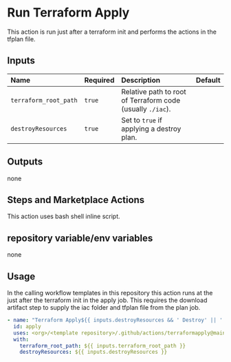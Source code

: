 # Run Terraform Apply

This action is run just after a terraform init and performs the actions in the tfplan file.

## Inputs

| Name                  | Required | Description                                                      | Default |
| :-------------------- | :------- | :--------------------------------------------------------------- | :------ |
| `terraform_root_path` | `true`   | Relative path to root of Terraform code (usually `./iac`).       |         |
| `destroyResources`    | `true`   | Set to `true` if applying a destroy plan.                        |         |

## Outputs

none

## Steps and Marketplace Actions

This action uses bash shell inline script.

## repository variable/env variables

none

## Usage

In the calling workflow templates in this repository this action runs at the just after the terraform init in the apply job. This requires the download artifact step to supply the iac folder and tfplan file from the plan job.

```yaml
- name: "Terraform Apply${{ inputs.destroyResources && ' Destroy' || '' }}"
  id: apply
  uses: <org>/<template repository>/.github/actions/terraformapply@main
  with:
    terraform_root_path: ${{ inputs.terraform_root_path }}
    destroyResources: ${{ inputs.destroyResources }}
```

